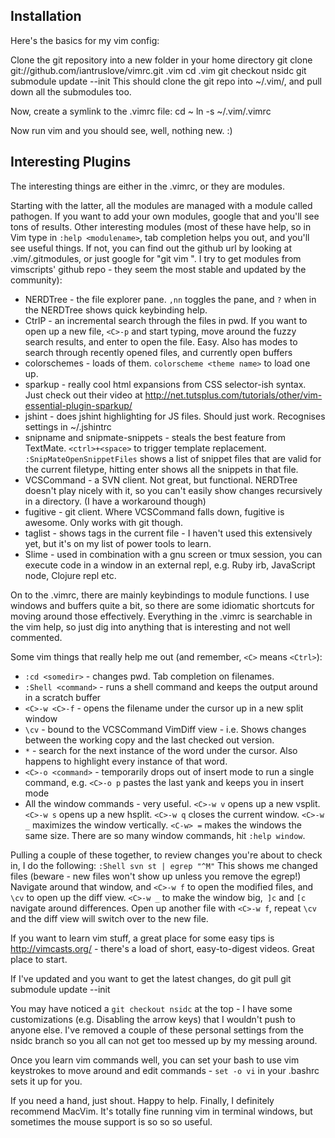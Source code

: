 ## Installation
Here's the basics for my vim config:

Clone the git repository into a new folder in your home directory
    git clone git://github.com/iantruslove/vimrc.git .vim
    cd .vim
    git checkout nsidc
    git submodule update --init
This should clone the git repo into ~/.vim/, and pull down all the
submodules too.

Now, create a symlink to the .vimrc file:
    cd ~
    ln -s ~/.vim/.vimrc

Now run vim and you should see, well, nothing new. :)


## Interesting Plugins

The interesting things are either in the .vimrc, or they are modules.

Starting with the latter, all the modules are managed with a module called
pathogen.  If you want to add your own modules, google that and you'll see
tons of results.  Other interesting modules (most of these have help, so
in Vim type in `:help <modulename>`, tab completion helps you out, and
you'll see useful things.  If not, you can find out the github url by
looking at .vim/.gitmodules, or just google for "git vim <modulename>".  I
try to get modules from vimscripts' github repo - they seem the most
stable and updated by the community):

* NERDTree - the file explorer pane.  `,nn` toggles the pane, and `?` when in
  the NERDTree shows quick keybinding help.
* CtrlP - an incremental search through the files in
  pwd.  If you want to open up a new file, `<C>-p` and start typing, move
  around the fuzzy search results, and enter to open the file.  Easy.  Also
  has modes to search through recently opened files, and currently open
  buffers
* colorschemes - loads of them.  `colorscheme <theme name>` to load one up.
* sparkup - really cool html expansions from CSS selector-ish syntax.
  Just check out their video at http://net.tutsplus.com/tutorials/other/vim-essential-plugin-sparkup/
* jshint - does jshint highlighting for JS files.  Should just work.
  Recognises settings in ~/.jshintrc
* snipname and snipmate-snippets - steals the best feature from TextMate.
  `<ctrl>+<space>` to trigger template replacement.  `:SnipMateOpenSnippetFiles`
  shows a list of snippet files that are valid for the current filetype,
  hitting enter shows all the snippets in that file.
* VCSCommand - a SVN client.  Not great, but functional.  NERDTree doesn't
  play nicely with it, so you can't easily show changes recursively in a
  directory. (I have a workaround though)
* fugitive - git client.  Where VCSCommand falls down, fugitive is
  awesome.  Only works with git though. 
* taglist - shows tags in the current file - I haven't used this
  extensively yet, but it's on my list of power tools to learn.
* Slime - used in combination with a gnu screen or tmux session, you can
  execute code in a window in an external repl, e.g. Ruby irb, JavaScript
  node, Clojure repl etc.

On to the .vimrc, there are mainly keybindings to module functions.  I use
windows and buffers quite a bit, so there are some idiomatic shortcuts for
moving around those effectively.  Everything in the .vimrc is searchable
in the vim help, so just dig into anything that is interesting and not
well commented.

Some vim things that really help me out (and remember, `<C>` means `<Ctrl>`):

* `:cd <somedir>` - changes pwd.  Tab completion on filenames.
* `:Shell <command>` - runs a shell command and keeps the output around in a scratch buffer
* `<C>-w <C>-f` - opens the filename under the cursor up in a new split window
* `\cv` - bound to the VCSCommand VimDiff view - i.e. Shows changes between the working copy and the last checked out version.
* `*` - search for the next instance of the word under the cursor.  Also happens to highlight every instance of that word.
* `<C>-o <command>` - temporarily drops out of insert mode to run a single command, e.g. `<C>-o p` pastes the last yank and keeps you in insert mode 
* All the window commands - very useful.  `<C>-w v` opens up a new vsplit. `<C>-w s` opens up a new hsplit.  `<C>-w q` closes the current window.  `<C>-w _` maximizes the window vertically.  `<C-w> =` makes the windows the same size.  There are so many window commands, hit `:help window`.

Pulling a couple of these together, to review changes you're about to
check in, I do the following:
`:Shell svn st | egrep "^M"`
This shows me changed files (beware - new files won't show up unless you
remove the egrep!)
Navigate around that window, and `<C>-w f` to open the modified files, and
`\cv` to open up the diff view. `<C>-w _` to make the window big,` ]c` and `[c`
navigate around differences.
Open up another file with `<C>-w f`, repeat `\cv` and the diff view will
switch over to the new file.

If you want to learn vim stuff, a great place for some easy tips is
http://vimcasts.org/ - there's a load of short, easy-to-digest videos.
Great place to start.

If I've updated and you want to get the latest changes, do
    git pull
    git submodule update --init

You may have noticed a `git checkout nsidc` at the top - I have some
customizations (e.g. Disabling the arrow keys) that I wouldn't push to
anyone else.  I've removed a couple of these personal settings from the
nsidc branch so you all can not get too messed up by my messing around.

Once you learn vim commands well, you can set your bash to use vim
keystrokes to move around and edit commands - `set -o vi` in your .bashrc
sets it up for you.

If you need a hand, just shout.  Happy to help.  Finally, I definitely
recommend MacVim.  It's totally fine running vim in terminal windows, but
sometimes the mouse support is so so so useful.
